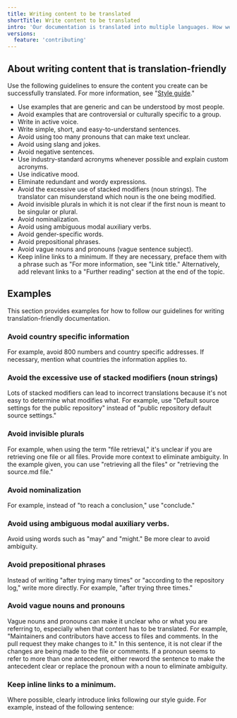 ```yaml
---
title: Writing content to be translated
shortTitle: Write content to be translated
intro: 'Our documentation is translated into multiple languages. How we approach writing the English language documentation can greatly improve the quality of those translations.'
versions:
  feature: 'contributing'
---
```


## About writing content that is translation-friendly

Use the following guidelines to ensure the content you create can be successfully translated. For more information, see "[Style guide](/contributing/style-guide-and-content-model/style-guide)."

- Use examples that are generic and can be understood by most people.
- Avoid examples that are controversial or culturally specific to a group.
- Write in active voice.
- Write simple, short, and easy-to-understand sentences.
- Avoid using too many pronouns that can make text unclear.
- Avoid using slang and jokes.
- Avoid negative sentences.
- Use industry-standard acronyms whenever possible and explain custom acronyms.
- Use indicative mood.
- Eliminate redundant and wordy expressions.
- Avoid the excessive use of stacked modifiers (noun strings). The translator can misunderstand which noun is the one being modified.
- Avoid invisible plurals in which it is not clear if the first noun is meant to be singular or plural.
- Avoid nominalization.
- Avoid using ambiguous modal auxiliary verbs.
- Avoid gender-specific words.
- Avoid prepositional phrases.
- Avoid vague nouns and pronouns (vague sentence subject).
- Keep inline links to a minimum. If they are necessary, preface them with a phrase such as "For more information, see "Link title." Alternatively, add relevant links to a "Further reading" section at the end of the topic.

## Examples

This section provides examples for how to follow our guidelines for writing translation-friendly documentation.

### Avoid country specific information

For example, avoid 800 numbers and country specific addresses. If necessary, mention what countries the information applies to.

### Avoid the excessive use of stacked modifiers (noun strings)

Lots of stacked modifiers can lead to incorrect translations because it's not easy to determine what modifies what. For example, use "Default source settings for the public repository" instead of "public repository default source settings."

### Avoid invisible plurals

For example, when using the term "file retrieval," it's unclear if you are retrieving one file or all files. Provide more context to eliminate ambiguity. In the example given, you can use "retrieving all the files" or "retrieving the source.md file."

### Avoid nominalization

For example, instead of "to reach a conclusion," use "conclude."

### Avoid using ambiguous modal auxiliary verbs.

Avoid using words such as "may" and "might." Be more clear to avoid ambiguity.

### Avoid prepositional phrases

Instead of writing "after trying many times" or "according to the repository log," write more directly. For example, "after trying three times."

### Avoid vague nouns and pronouns

Vague nouns and pronouns can make it unclear who or what you are referring to, especially when that content has to be translated. For example, "Maintainers and contributors have access to files and comments. In the pull request they make changes to it." In this sentence, it is not clear if the changes are being made to the file or comments. If a pronoun seems to refer to more than one antecedent, either reword the sentence to make the antecedent clear or replace the pronoun with a noun to eliminate ambiguity.

### Keep inline links to a minimum.

Where possible, clearly introduce links following our style guide. For example, instead of the following sentence:

